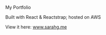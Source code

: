 My Portfolio

Built with React &amp; Reactstrap; hosted on AWS

View it here: <a href="http://www.sarahg.me">www.sarahg.me</a>
